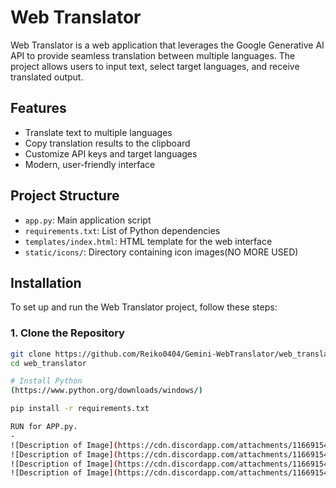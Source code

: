 # Web Translator

Web Translator is a web application that leverages the Google Generative AI API to provide seamless translation between multiple languages. The project allows users to input text, select target languages, and receive translated output.

## Features

- Translate text to multiple languages
- Copy translation results to the clipboard
- Customize API keys and target languages
- Modern, user-friendly interface

## Project Structure

- `app.py`: Main application script
- `requirements.txt`: List of Python dependencies
- `templates/index.html`: HTML template for the web interface
- `static/icons/`: Directory containing icon images(NO MORE USED)


## Installation

To set up and run the Web Translator project, follow these steps:

### 1. Clone the Repository

```bash
git clone https://github.com/Reiko0404/Gemini-WebTranslator/web_translator.git
cd web_translator

# Install Python
(https://www.python.org/downloads/windows/)

pip install -r requirements.txt

RUN for APP.py.
-
![Description of Image](https://cdn.discordapp.com/attachments/1166915484885717082/1281308794428854375/Capture.PNG?ex=66db3f4e&is=66d9edce&hm=1ece900b4597f07919eb5cb98b760f04c1e9deeb1be4119e727b9d44955ffe3c&)
![Description of Image](https://cdn.discordapp.com/attachments/1166915484885717082/1281308794768461876/Capture2.PNG?ex=66db3f4e&is=66d9edce&hm=f14cf69bcc8247cac0bab114dea6261723e24e672f9119831ac9a6b0e6e38b92&)
![Description of Image](https://cdn.discordapp.com/attachments/1166915484885717082/1281308795124973620/Capture3.PNG?ex=66db3f4e&is=66d9edce&hm=8540908398157e861ec5b3845fd649fb92a90c16b11d4489d9353e80c8c3d094&)
![Description of Image](https://cdn.discordapp.com/attachments/1166915484885717082/1281308795489751125/Capture4.PNG?ex=66db3f4e&is=66d9edce&hm=2089c2753e2d769e0460e65cb2961701c6a448f6cbe6c0b4423533bab23c9ac3&)

